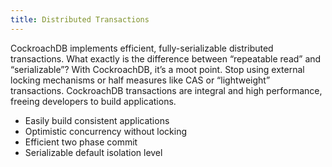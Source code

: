 ```yaml
---
title: Distributed Transactions
---
```


CockroachDB implements efficient, fully-serializable distributed transactions. What exactly is the difference between “repeatable read” and “serializable”? With CockroachDB, it’s a moot point. Stop using external locking mechanisms or half measures like CAS or “lightweight” transactions. CockroachDB transactions are integral and high performance, freeing developers to build applications.

-	Easily build consistent applications
-	Optimistic concurrency without locking
-	Efficient two phase commit
-	Serializable default isolation level
